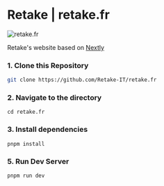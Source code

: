 # Retake | retake.fr

![retake.fr](https://retake.fr/wp-content/uploads/2024/06/RETAKE3.png)

Retake's website based on [Nextly](https://github.com/surjithctly/nextly-template.git)

### 1\. Clone this Repository

```bash
git clone https://github.com/Retake-IT/retake.fr
```

### 2\. Navigate to the directory

```
cd retake.fr
```

### 3\. Install dependencies

```
pnpm install
```

### 5\. Run Dev Server

```
pnpm run dev
```
